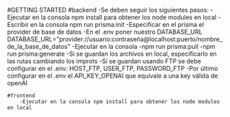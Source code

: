 #GETTING STARTED
    #backend
        -Se deben seguir los siguientes pasos:
        -Ejecutar en la consola npm install para obtener los node modules en local
        -Escribir en la consola npm run prisma:init
        -Especificar en el prisma el provider de base de datos
        -En el .env poner nuestro DATABASE_URL 
            DATABASE_URL="provider://usuario:contraseña@localhost:puerto/nombre_de_la_base_de_datos"
        -Ejecutar en la consola 
            -npm run prisma:pull
            -npm run prisma:generate
        -Si se guardan los archivos en local, especificarlo en las rutas cambiando los improts
        -Si se guardan usando FTP se debe configurar en el .env: HOST_FTP, USER_FTP, PASSWORD_FTP
        -Por último configurar en el .env el API_KEY_OPENAI que equivale a una key válida de openAI

    #frontend
        -Ejecutar en la consola npm install para obtener los node modules en local
